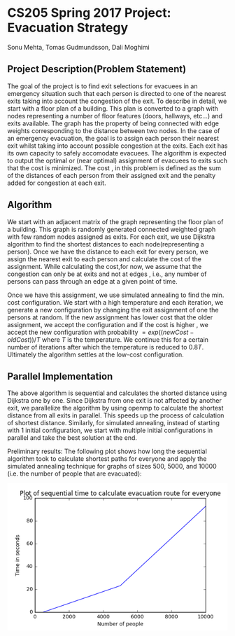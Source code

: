 # CS205 Spring 2017 Project: Evacuation Strategy

Sonu Mehta, Tomas Gudmundsson,  Dali Moghimi

## Project Description(Problem Statement)

The goal of the project is to find exit selections for evacuees in an emergency situation such that each person is directed to one of the nearest exits taking into account the congestion of the exit. To describe in detail, we start with a floor plan of a building. This plan is converted to a graph with nodes representing a number of floor features (doors, hallways, etc...) and exits available. The graph has the property of being connected with edge weights corresponding to the distance between two nodes. In the case of an emergency evacuation, the goal is to assign each person their nearest exit whilst taking into account possible congestion at the exits. Each exit has its own capacity to safely accomodate evacuees. The algorithm is expected to output the optimal or (near optimal) assignment of evacuees to exits such that the cost is minimized. The cost , in this problem is defined as the sum of the distances of each person from their assigned exit and the penalty added for congestion at each exit.

## Algorithm

We start with an adjacent matrix of the graph representing the floor plan of a building. This graph is randomly generated connected weighted graph with few random nodes assigned as exits. For each exit, we use Dijkstra algorithm to find the shortest distances to each node(representing a person). Once we have the  distance to each exit for every person, we assign the nearest exit to each person and calculate the cost of the assignment. While calculating the cost,for now, we assume that the congestion can only be at exits and not at edges , i.e., any number of persons can pass through an edge at a given point of time. 

Once we have this assignment, we use simulated annealing to find the min. cost configuration. We start with a high temperature and each iteration, we generate a new configuration by changing the exit assignment of one the persons at random. If the new assignment has lower cost that the older assignment, we accept the configuration and if the cost is higher , we accept the new configuration with probability $= exp((newCost - oldCost))/T$ where $T$ is the temperature. We continue this for a certain number of iterations after which the temperature is reduced to $0.8T$. Ultimately the algorithm settles at the low-cost configuration.
## Parallel Implementation

The above algorithm is sequential and calculates the shorted distance using Dijkstra one by one. Since Dijkstra from one exit is not affected by another exit, we parallelize the algorithm by using openmp to calculate the shortest distance from all exits in parallel. This speeds up the process of calculation of shortest distance. Similarly, for simulated annealing, instead of starting with 1 initial configuration, we start with multiple initial configurations in  parallel and take the best solution at the end. 

Preliminary results:
The following plot shows how long the sequential algorithm took to calculate shortest paths for everyone and apply the simulated annealing technique for graphs of sizes 500, 5000, and 10000 (i.e. the number of people that are evacuated):

![alt tag](https://raw.githubusercontent.com/CS205-Project/CS205-Spring2017-Projects/master/sequentialEvacuationTime.png)


